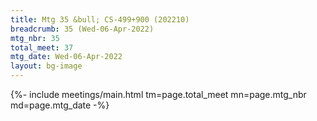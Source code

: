 ```yaml
---
title: Mtg 35 &bull; CS-499+900 (202210)
breadcrumb: 35 (Wed-06-Apr-2022)
mtg_nbr: 35
total_meet: 37
mtg_date: Wed-06-Apr-2022
layout: bg-image
---
```


{%- include meetings/main.html
    tm=page.total_meet
    mn=page.mtg_nbr
    md=page.mtg_date
-%}
